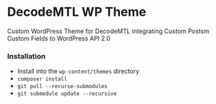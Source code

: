 # DecodeMTL WP Theme
Custom WordPress Theme for DecodeMTL integrating Custom Postsm Custom Fields to WordPress API 2.0

### Installation
* Install into the `wp-content/themes` directory
* `composer install`
* `git pull --recurse-submodules`
* `git submodule update --recursive`
